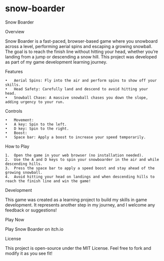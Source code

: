 # snow-boarder

Snow Boarder

Overview

Snow Boarder is a fast-paced, browser-based game where you snowboard across a level, performing aerial spins and escaping a growing snowball. The goal is to reach the finish line without hitting your head, whether you’re landing from a jump or descending a snow hill. This project was developed as part of my game development learning journey.

Features

	•	Aerial Spins: Fly into the air and perform spins to show off your skills.
	•	Head Safety: Carefully land and descend to avoid hitting your head.
	•	Snowball Chase: A massive snowball chases you down the slope, adding urgency to your run.

Controls

	•	Movement:
	•	A key: Spin to the left.
	•	D key: Spin to the right.
	•	Boost:
	•	Space bar: Apply a boost to increase your speed temporarily.

How to Play

	1.	Open the game in your web browser (no installation needed).
	2.	Use the A and D keys to spin your snowboarder in the air and while descending hills.
	3.	Press the space bar to apply a speed boost and stay ahead of the growing snowball.
	4.	Avoid hitting your head on landings and when descending hills to reach the finish line and win the game!

Development

This game was created as a learning project to build my skills in game development. It represents another step in my journey, and I welcome any feedback or suggestions!

Play Now

Play Snow Boarder on itch.io

License

This project is open-source under the MIT License. Feel free to fork and modify it as you see fit!
